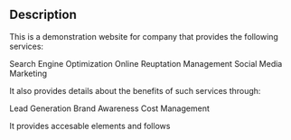 ## Description
This is a demonstration website for company that provides the following services:

  Search Engine Optimization
  Online Reuptation Management
  Social Media Marketing

It also provides details about the benefits of such services through:

  Lead Generation
  Brand Awareness
  Cost Management

  It provides accesable elements and follows 